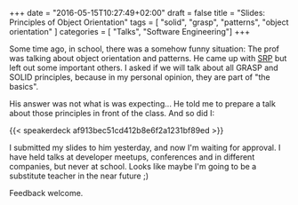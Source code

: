 +++
date = "2016-05-15T10:27:49+02:00"
draft = false
title = "Slides: Principles of Object Orientation"
tags = [ "solid", "grasp", "patterns", "object orientation" ]
categories = [ "Talks", "Software Engineering"]
+++

Some time ago, in school, there was a somehow funny situation: The prof was talking about object orientation and 
patterns. He came up with [SRP](https://en.wikipedia.org/wiki/Single_responsibility_principle) but left out some 
important others. I asked if we will talk about all GRASP and SOLID principles, because in my personal opinion, they are 
part of "the basics".

His answer was not what is was expecting... He told me to prepare a talk about those principles in front of the class. 
And so did I: 

{{< speakerdeck af913bec51cd412b8e6f2a1231bf89ed >}}

I submitted my slides to him yesterday, and now I'm waiting for approval. I have held talks at developer
meetups, conferences and in different companies, but never at school. Looks like maybe I'm going to be a substitute 
teacher in the near future ;)

Feedback welcome.
